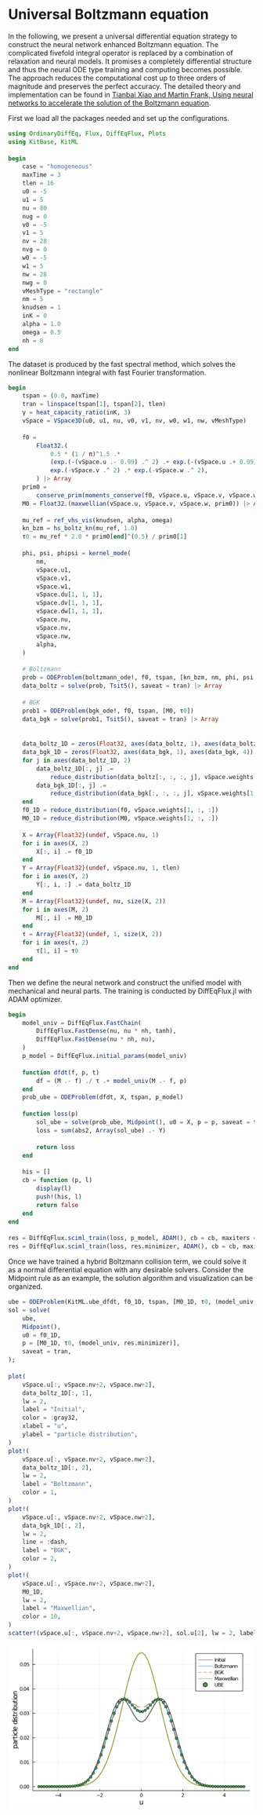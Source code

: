 # Universal Boltzmann equation

In the following, we present a universal differential equation strategy to construct the neural network enhanced Boltzmann equation.
The complicated fivefold integral operator is replaced by a combination of relaxation and neural models.
It promises a completely differential structure and thus the neural ODE type training and computing becomes possible.
The approach reduces the computational cost up to three orders of magnitude and preserves the perfect accuracy.
The detailed theory and implementation can be found in [Tianbai Xiao and Martin Frank, Using neural networks to accelerate the solution of the Boltzmann equation](https://arxiv.org/pdf/2010.13649.pdf).

First we load all the packages needed and set up the configurations.
```julia
using OrdinaryDiffEq, Flux, DiffEqFlux, Plots
using KitBase, KitML

begin
    case = "homogeneous"
    maxTime = 3
    tlen = 16
    u0 = -5
    u1 = 5
    nu = 80
    nug = 0
    v0 = -5
    v1 = 5
    nv = 28
    nvg = 0
    w0 = -5
    w1 = 5
    nw = 28
    nwg = 0
    vMeshType = "rectangle"
    nm = 5
    knudsen = 1
    inK = 0
    alpha = 1.0
    omega = 0.5
    nh = 8
end
```

The dataset is produced by the fast spectral method, which solves the nonlinear Boltzmann integral with fast Fourier transformation.
```julia
begin
    tspan = (0.0, maxTime)
    tran = linspace(tspan[1], tspan[2], tlen)
    γ = heat_capacity_ratio(inK, 3)
    vSpace = VSpace3D(u0, u1, nu, v0, v1, nv, w0, w1, nw, vMeshType)

    f0 =
        Float32.(
            0.5 * (1 / π)^1.5 .*
            (exp.(-(vSpace.u .- 0.99) .^ 2) .+ exp.(-(vSpace.u .+ 0.99) .^ 2)) .*
            exp.(-vSpace.v .^ 2) .* exp.(-vSpace.w .^ 2),
        ) |> Array
    prim0 =
        conserve_prim(moments_conserve(f0, vSpace.u, vSpace.v, vSpace.w, vSpace.weights), γ)
    M0 = Float32.(maxwellian(vSpace.u, vSpace.v, vSpace.w, prim0)) |> Array

    mu_ref = ref_vhs_vis(knudsen, alpha, omega)
    kn_bzm = hs_boltz_kn(mu_ref, 1.0)
    τ0 = mu_ref * 2.0 * prim0[end]^(0.5) / prim0[1]

    phi, psi, phipsi = kernel_mode(
        nm,
        vSpace.u1,
        vSpace.v1,
        vSpace.w1,
        vSpace.du[1, 1, 1],
        vSpace.dv[1, 1, 1],
        vSpace.dw[1, 1, 1],
        vSpace.nu,
        vSpace.nv,
        vSpace.nw,
        alpha,
    )

    # Boltzmann
    prob = ODEProblem(boltzmann_ode!, f0, tspan, [kn_bzm, nm, phi, psi, phipsi])
    data_boltz = solve(prob, Tsit5(), saveat = tran) |> Array

    # BGK
    prob1 = ODEProblem(bgk_ode!, f0, tspan, [M0, τ0])
    data_bgk = solve(prob1, Tsit5(), saveat = tran) |> Array


    data_boltz_1D = zeros(Float32, axes(data_boltz, 1), axes(data_boltz, 4))
    data_bgk_1D = zeros(Float32, axes(data_bgk, 1), axes(data_bgk, 4))
    for j in axes(data_boltz_1D, 2)
        data_boltz_1D[:, j] .=
            reduce_distribution(data_boltz[:, :, :, j], vSpace.weights[1, :, :])
        data_bgk_1D[:, j] .=
            reduce_distribution(data_bgk[:, :, :, j], vSpace.weights[1, :, :])
    end
    f0_1D = reduce_distribution(f0, vSpace.weights[1, :, :])
    M0_1D = reduce_distribution(M0, vSpace.weights[1, :, :])

    X = Array{Float32}(undef, vSpace.nu, 1)
    for i in axes(X, 2)
        X[:, i] .= f0_1D
    end
    Y = Array{Float32}(undef, vSpace.nu, 1, tlen)
    for i in axes(Y, 2)
        Y[:, i, :] .= data_boltz_1D
    end
    M = Array{Float32}(undef, nu, size(X, 2))
    for i in axes(M, 2)
        M[:, i] .= M0_1D
    end
    τ = Array{Float32}(undef, 1, size(X, 2))
    for i in axes(τ, 2)
        τ[1, i] = τ0
    end
end
```

Then we define the neural network and construct the unified model with mechanical and neural parts.
The training is conducted by DiffEqFlux.jl with ADAM optimizer.
```julia
begin
    model_univ = DiffEqFlux.FastChain(
        DiffEqFlux.FastDense(nu, nu * nh, tanh),
        DiffEqFlux.FastDense(nu * nh, nu),
    )
    p_model = DiffEqFlux.initial_params(model_univ)

    function dfdt(f, p, t)
        df = (M .- f) ./ τ .+ model_univ(M .- f, p)
    end
    prob_ube = ODEProblem(dfdt, X, tspan, p_model)

    function loss(p)
        sol_ube = solve(prob_ube, Midpoint(), u0 = X, p = p, saveat = tran)
        loss = sum(abs2, Array(sol_ube) .- Y)

        return loss
    end

    his = []
    cb = function (p, l)
        display(l)
        push!(his, l)
        return false
    end
end

res = DiffEqFlux.sciml_train(loss, p_model, ADAM(), cb = cb, maxiters = 200)
res = DiffEqFlux.sciml_train(loss, res.minimizer, ADAM(), cb = cb, maxiters = 200)
```

Once we have trained a hybrid Boltzmann collision term, we could solve it as a normal differential equation with any desirable solvers.
Consider the Midpoint rule as an example, the solution algorithm and visualization can be organized.
```julia
ube = ODEProblem(KitML.ube_dfdt, f0_1D, tspan, [M0_1D, τ0, (model_univ, res.minimizer)]);
sol = solve(
    ube,
    Midpoint(),
    u0 = f0_1D,
    p = [M0_1D, τ0, (model_univ, res.minimizer)],
    saveat = tran,
);

plot(
    vSpace.u[:, vSpace.nv÷2, vSpace.nw÷2],
    data_boltz_1D[:, 1],
    lw = 2,
    label = "Initial",
    color = :gray32,
    xlabel = "u",
    ylabel = "particle distribution",
)
plot!(
    vSpace.u[:, vSpace.nv÷2, vSpace.nw÷2],
    data_boltz_1D[:, 2],
    lw = 2,
    label = "Boltzmann",
    color = 1,
)
plot!(
    vSpace.u[:, vSpace.nv÷2, vSpace.nw÷2],
    data_bgk_1D[:, 2],
    lw = 2,
    line = :dash,
    label = "BGK",
    color = 2,
)
plot!(
    vSpace.u[:, vSpace.nv÷2, vSpace.nw÷2],
    M0_1D,
    lw = 2,
    label = "Maxwellian",
    color = 10,
)
scatter!(vSpace.u[:, vSpace.nv÷2, vSpace.nw÷2], sol.u[2], lw = 2, label = "UBE", color = 3)
```

![](./assets/ube.png)